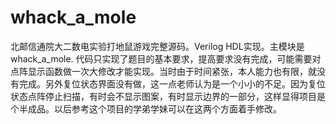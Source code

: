 # whack_a_mole
北邮信通院大二数电实验打地鼠游戏完整源码。Verilog HDL实现。主模块是whack_a_mole.
代码只实现了题目的基本要求，提高要求没有完成，可能需要对点阵显示函数做一次大修改才能实现。当时由于时间紧张，本人能力也有限，就没有完成。另外复位状态界面没有做，这一点老师认为是一个小小的不足。因为复位状态点阵停止扫描，有时会不显示图案，有时显示边界的一部分，这样显得项目是个半成品。以后参考这个项目的学弟学妹可以在这两个方面着手修改。
